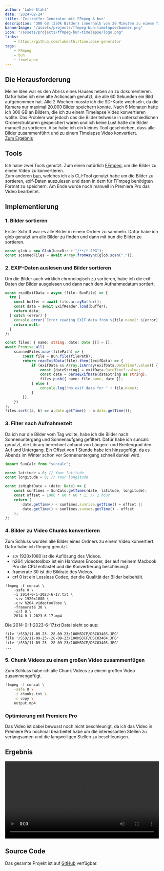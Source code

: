```yaml
---
author: 'Luke Stahl'
date: '2024-02-24'
title: 'Zeitraffer Generator mit FFmpeg & bun' 
description: '300 GB (350k Bilder) innerhalb von 20 Minuten zu einem Timelapse Video konvertieren.'
bannerImage: "/assets/projects/ffmpeg-bun-timelapse/banner.png"
icon: "/assets/projects/ffmpeg-bun-timelapse/logo.png"
links:
    - https://github.com/lukesthl/timelapse-generator
tags:
    - FFmpeg
    - bun
    - timelapse
---
```


## Die Herausforderung
Meine Idee war es den Abriss eines Hauses neben an zu dokumentieren. Dafür habe ich eine alte Actioncam genutzt, die alle 60 Sekunden ein Bild aufgenommen hat. Alle 2 Wochen musste ich die SD-Karte wechseln, da die Kamera nur maximal 20.000 Bilder speichern konnte. Nach 6 Monaten hatte ich 300 GB an Bildern, die ich zu einem Timelapse Video konvertieren wollte. Das Problem war jedoch das die Bilder teilweise in unterschiedlichen Ordnerstrukturen gespeichert waren und ich keine Lust hatte die Bilder manuell zu sortieren.
Also habe ich ein kleines Tool geschrieben, dass alle Bilder zusammenführt und zu einem Timelapse Video konvertiert.  
[Zum Ergebnis](#ergebnis)

## Tools

Ich habe zwei Tools genutzt. Zum einen natürlich [FFmpeg](https://FFmpeg.org/), um die Bilder zu einem Video zu konvertieren.  
Zum anderen [bun](https://bun.sh), welches ich als CLI-Tool genutzt habe um die Bilder zu sortieren, exif-Daten auszulesen und dann in dem für FFmpeg benötigten Format zu speichern. Am Ende wurde noch manuell in Premiere Pro das Video bearbeitet.

## Implementierung

### 1. Bilder sortieren

Erster Schritt war es alle Bilder in einem Ordner zu sammeln. Dafür habe ich glob genutzt um alle Bilder zu finden und dann mit bun die Bilder zu sortieren.
```ts
const glob = new Glob(baseDir + "/**/*.JPG");
const scannedFiles = await Array.fromAsync(glob.scan("."));
```

### 2. EXIF-Daten auslesen und Bilder sortieren
Um die Bilder auch wirklich chronologisch zu sortieren, habe ich die exif-Daten der Bilder ausgelesen und dann nach dem Aufnahmedatum sortiert.
```ts
const readExifData = async (file: BunFile) => {
  try {
    const buffer = await file.arrayBuffer();
    const data = await ExifReader.load(buffer);
    return data;
  } catch (error) {
    console.error(`Error reading EXIF data from ${file.name}: ${error}`);
    return null;
  }
};

const files: { name: string; date: Date }[] = [];
await Promise.all(
    scannedFiles.map((filePath) => {
        const file = Bun.file(filePath);
        return readExifData(file).then((exifData) => {
            if (exifData && Array.isArray(exifData.DateTime?.value)) {
                const [dateString] = exifData.DateTime?.value;
                const date = parseExifDate(dateString as string);
                files.push({ name: file.name, date });
            } else {
                console.log("No exif data for " + file.name);
            }
        });
    })
);
files.sort((a, b) => a.date.getTime() - b.date.getTime());
```

### 3. Filter nach Aufnahmezeit
Da ich nur die Bilder vom Tag wollte, habe ich die Bilder nach Sonnenuntergang und Sonnenaufgang gefiltert. Dafür habe ich suncalc genutzt, die Library berechnet anhand von Längen- und Breitengrad den Auf und Untergang. Ein Offset von 1 Stunde habe ich hinzugefügt, da es Abends im Winter schon vor Sonnenuntergang schnell dunkel wird.
```ts
import SunCalc from "suncalc";

const latitude = 0; // Your latitude
const longitude = 0; // Your longitude

const isNightDate = (date: Date) => {
    const sunTimes = SunCalc.getTimes(date, latitude, longitude);
    const offset = 1000 * 60 * 60 * 1; // 1 hour
    return (
        date.getTime() < sunTimes.sunrise.getTime() + offset ||
        date.getTime() > sunTimes.sunset.getTime() - offset
    );
};
```

### 4. Bilder zu Video Chunks konvertieren
Zum Schluss wurden alle Bilder eines Ordners zu einem Video konvertiert. Dafür habe ich ffmpeg genutzt.
- s:v 1920x1080 ist die Auflösung des Videos.
- h264_videotoolbox ist ein Hardware Encoder, der auf meinem Macbook Pro die CPU entlastet und die Konvertierung beschleunigt.
- framerate 30 ist die Bildrate des Videos.
- crf 0 ist ein Lossless Codec, der die Qualität der Bilder beibehält.

```
ffmpeg -f concat \
    -safe 0 \
    -i 2014-0-1-2023-6-17.txt \
    -s:v 1920x1080 \
    -c:v h264_videotoolbox \
    -framerate 30 \
    -crf 0 \
    2014-0-1-2023-6-17.mp4
```

Die 2014-0-1-2023-6-17.txt Datei sieht so aus:
```txt
file '/SSD/11-09-23--28-09-23/100MSDCF/DSC03403.JPG'
file '/SSD/11-09-23--28-09-23/100MSDCF/DSC03404.JPG'
file '/SSD/11-09-23--28-09-23/100MSDCF/DSC03405.JPG'
...
```

### 5. Chunk Videos zu einem großen Video zusammenfügen
Zum Schluss habe ich alle Chunk Videos zu einem großen Video zusammengefügt.
```sh
ffmpeg -f concat \
    -safe 0 \
    -i chunks.txt \
    -c copy \
    output.mp4
```

### Optimierung mit Premiere Pro
Das Video ist dabei bewusst noch nicht beschleunigt, da ich das Video in Premiere Pro nochmal bearbeitet habe um die interessanten Stellen zu verlangsamen und die langweiligen Stellen zu beschleunigen.

## Ergebnis
<video width="100%" controls>
  <source src="/assets/projects/ffmpeg-bun-timelapse/timelapse.mp4" type="video/mp4"/>
  Your browser does not support the video tag.
</video>

## Source Code
Das gesamte Projekt ist auf [GitHub](https://github.com/lukesthl/timelapse-generator) verfügbar.